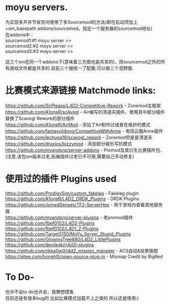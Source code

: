 # moyu servers.
为实现多开并节省空间使用了多Sourcemod的方法(即在启动项加上+sm_basepath addons/sourcemod，指定一个服务器的sourcemod地址)                                 
在addons中：                                                   
sourcemod1:#1 moyu server >>                                   
sourcemod2:#2 moyu server >>                    
sourcemod3:#3 moyu server >>                                          
                     
这三个sm在同一个addons下(意味着三方图也是共享的)，除sourcemod之外的所有游戏文件都是共享的.目前三个服统一了配置,可以做三个混野服.                                   
                     
# 比赛模式来源链接 Matchmode links:                         
https://github.com/SirPlease/L4D2-Competitive-Rework - Zonemod主框架                                          
https://github.com/A1oneR/scAvogl - Air编写的清道夫插件，使用其中部分插件替换了Scavogl Rework的部分插件                                              
https://github.com/A1oneR/AirMod - 添加了Air制作过或者在维护的模式                          
https://github.com/fantasylidong/CompetitiveWithAnne - 电信云服Anne插件                                              
https://github.com/lechuga16/scavogl_rework - Zonemod但是是清道夫                               
https://github.com/draxios/bizzymod - 添加部分娱乐写抗模式                                            
https://github.com/mvandorp/server-addons - Promod及其衍生比赛插件包.(注意,该包sm版本过老,拓展插件过老已不可用,需要自己手动修复)                                     

# 使用过的插件 Plugins used
https://github.com/ProdigySim/custom_fakelag - Fakelag plugin                                       
https://github.com/A1oneR/L4D2_DRDK_Plugins - DRDK Plugins                                       
https://github.com/JoinedSenses/TF2-ServerHop - 用于游戏内查看其他服务器                                      
https://github.com/mvandorp/server-plugins - 老promod插件                                     
https://github.com/fbef0102/L4D2-Plugins                                     
https://github.com/fbef0102/L4D1_2-Plugins                                 
https://github.com/Target5150/MoYu_Server_Stupid_Plugins                                     
https://github.com/GlowingTree880/L4D2_LittlePlugins                                          
https://github.com/devilesk/rl4d2l-plugins                                        
https://github.com/rikka0w0/l4d2_mission_manager - ACS自动&投票换图                                                
https://gitee.com/honghl5/open-source-plug-in - Mixmap Credit by BigRed                                            

# To Do-                                   
也许不会to do也许会，我懒想摸鱼  
目前还是有很多bug的 比如比赛模式加载不上之类的 所以还是慎用:)
